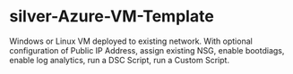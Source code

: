 # silver-Azure-VM-Template
Windows or Linux VM deployed to existing network. With optional configuration of Public IP Address, assign existing NSG, enable bootdiags, enable log analytics, run a DSC Script, run a Custom Script.

